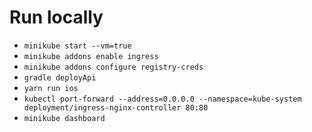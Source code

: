  # Run locally

 * `minikube start --vm=true`
 * `minikube addons enable ingress`
 * `minikube addons configure registry-creds`
 * `gradle deployApi`
 * `yarn run ios`
 * `kubectl port-forward --address=0.0.0.0 --namespace=kube-system deployment/ingress-nginx-controller 80:80`
 * `minikube dashboard`
